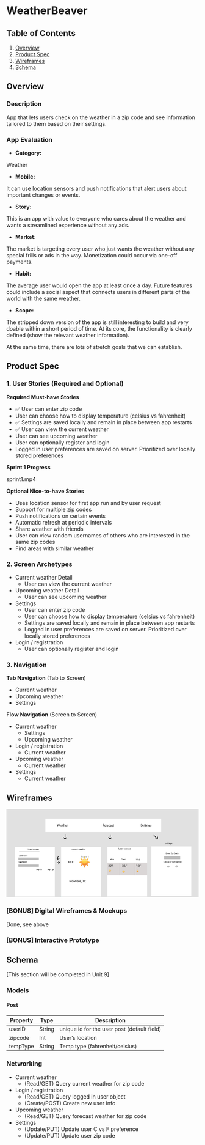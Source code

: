 # WeatherBeaver

## Table of Contents
1. [Overview](#Overview)
1. [Product Spec](#Product-Spec)
1. [Wireframes](#Wireframes)
2. [Schema](#Schema)

## Overview
### Description

App that lets users check on the weather in a zip code and see information tailored to them based on their settings. 

### App Evaluation

- **Category:**

Weather

- **Mobile:**

It can use location sensors and push notifications that alert users about important changes or events.

- **Story:**

This is an app with value to everyone who cares about the weather and wants a streamlined experience without any ads.

- **Market:**

The market is targeting every user who just wants the weather without any special frills or ads in the way. Monetization could occur via one-off payments.

- **Habit:**

The average user would open the app at least once a day. Future features could include a social aspect that connects users in different parts of the world with the same weather.

- **Scope:**

The stripped down version of the app is still interesting to build and very doable within a short period of time. At its core, the functionality is clearly defined (show the relevant weather information).

At the same time, there are lots of stretch goals that we can establish.

## Product Spec

### 1. User Stories (Required and Optional)

**Required Must-have Stories**

* ✅ User can enter zip code
* User can choose how to display temperature (celsius vs fahrenheit)
* ✅ Settings are saved locally and remain in place between app restarts
* ✅ User can view the current weather
* User can see upcoming weather
* User can optionally register and login
* Logged in user preferences are saved on server. Prioritized over locally stored preferences

**Sprint 1 Progress**

sprint1.mp4

**Optional Nice-to-have Stories**

* Uses location sensor for first app run and by user request
* Support for multiple zip codes
* Push notifications on certain events
* Automatic refresh at periodic intervals
* Share weather with friends
* User can view random usernames of others who are interested in the same zip codes
* Find areas with similar weather

### 2. Screen Archetypes

* Current weather Detail 
   * User can view the current weather
* Upcoming weather Detail
   * User can see upcoming weather
* Settings
   * User can enter zip code
   * User can choose how to display temperature (celsius vs fahrenheit)
   * Settings are saved locally and remain in place between app restarts
   * Logged in user preferences are saved on server. Prioritized over locally stored preferences
* Login / registration
   * User can optionally register and login

### 3. Navigation

**Tab Navigation** (Tab to Screen)

* Current weather
* Upcoming weather
* Settings

**Flow Navigation** (Screen to Screen)

* Current weather
   * Settings
   * Upcoming weather
* Login / registration
  * Current weather
* Upcoming weather
   * Current weather
* Settings
   * Current weather

## Wireframes

<img src="wireframe.png">

### [BONUS] Digital Wireframes & Mockups

Done, see above

### [BONUS] Interactive Prototype

## Schema 
[This section will be completed in Unit 9]
### Models

#### Post

   | Property      | Type     | Description |
   | ------------- | -------- | ------------|
   | userID        | String   | unique id for the user post (default field) |
   | zipcode       | Int      | User’s location |
   | tempType      | String   | Temp type (fahrenheit/celsius) |

### Networking

* Current weather
   * (Read/GET) Query current weather for zip code
* Login / registration
  * (Read/GET) Query logged in user object
  * (Create/POST) Create new user info
* Upcoming weather
   * (Read/GET) Query forecast weather for zip code
* Settings
   * (Update/PUT) Update user C vs F preference
   * (Update/PUT) Update user zip code
